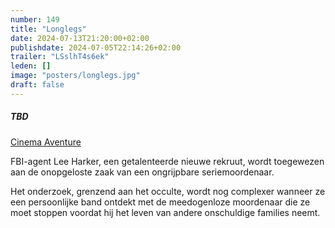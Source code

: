 ```yaml
---
number: 149
title: "Longlegs"
date: 2024-07-13T21:20:00+02:00
publishdate: 2024-07-05T22:14:26+02:00
trailer: "LSslhT4s6ek"
leden: []
image: "posters/longlegs.jpg"
draft: false
---
```


##### TBD

[Cinema Aventure](https://cinema-aventure.be/catalogue/movie/?365C642D-AFBF-2D48-C678-CB83FA4ADB0F)

FBI-agent Lee Harker, een getalenteerde nieuwe rekruut, wordt
toegewezen aan de onopgeloste zaak van een ongrijpbare seriemoordenaar.
<!--more-->
Het onderzoek, grenzend aan het occulte, wordt nog complexer wanneer ze een
persoonlijke band ontdekt met de meedogenloze moordenaar die ze moet stoppen
voordat hij het leven van andere onschuldige families neemt.
